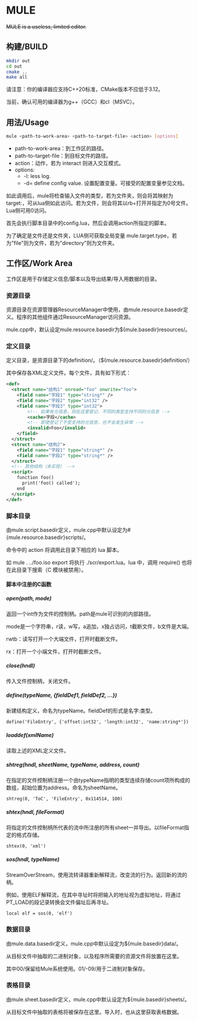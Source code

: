 # MULE

~~MULE is a useless, limited editor.~~

## 构建/BUILD
```bash
mkdir out
cd out
cmake ..
make all
```

请注意：你的编译器应支持C++20标准，CMake版本不应低于3.12。

当前，确认可用的编译器为g++（GCC）和cl（MSVC）。

## 用法/Usage
```bash
mule <path-to-work-area> <path-to-target-file> <action> [options]
```

* path-to-work-area：到工作区的路径。
* path-to-target-file：到目标文件的路径。
* action：动作，若为 interact 则进入交互模式。
* options:
  * -l: less log.
  * -d<key>=<value> define config value. 设置配置变量。可接受的配置变量参见文档。

如此调用后，mule将检查输入文件的类型，若为文件夹，则会将其映射为target:，可从lua侧如此访问。若为文件，则会将其以rb+打开并指定为0号文件。Lua侧可用0访问。

首先会执行脚本目录中的config.lua，然后会调用action所指定的脚本。

为了确定是文件还是文件夹，LUA侧可获取全局变量 mule.target.type，若为"file"则为文件，若为"directory"则为文件夹。

## 工作区/Work Area
工作区是用于存储定义信息/脚本以及导出结果/导入用数据的目录。

### 资源目录
资源目录在资源管理器ResourceManager中使用，由mule.resource.basedir定义。程序的其他组件通过ResourceManager访问资源。

mule.cpp中，默认设定mule.resource.basedir为${mule.basedir}resources/。

### 定义目录
定义目录，是资源目录下的definition/。（${mule.resource.basedir}definition/）

其中保存各XML定义文件。每个文件，具有如下形式：
```xml
<def>
  <struct name="结构1" onread="foo" onwrite="foo">
    <field name="字段1" type="string*" />
    <field name="字段2" type="int32" />
    <field name="字段3" type="int32">
        <!-- 如果有元信息，则在这里登记，不同的类型支持不同的元信息 -->
        <cache>字段</cache>
        <!-- 即使登记了不受支持的元信息，也不会发生异常 -->
        <invalid>Foo</invalid>
    </field>
  </struct>
  <struct name="结构2">
    <field name="字段1" type="string*" />
    <field name="字段2" type="string*" />
  </struct>
  <!-- 其他结构（未实现） -->
  <script>
    function foo()
      print('foo() called');
    end
  </script>
</def>
```

### 脚本目录
由mule.script.basedir定义，mule.cpp中默认设定为#{mule.resource.basedir}scripts/。

命令中的 action 将调用此目录下相应的 lua 脚本。

如 mule . ../foo.iso export 将执行 ./scr/export.lua。lua 中，调用 require() 也将在此目录下搜索（C 模块被禁用）。

#### 脚本中注册的C函数
##### open(path, mode)
返回一个int作为文件的控制柄。path是mule可识别的内部路径。

mode是一个字符串，r读，w写，a追加，x独占访问，t截断文件，b文件是大端。

rwtb：读写打开一个大端文件，打开时截断文件。

rx：打开一个小端文件，打开时截断文件。

##### close(hndl)
传入文件控制柄，关闭文件。

##### define(typeName, {fieldDef1, fieldDef2, ...})
新建结构定义，命名为typeName。fieldDef的形式是名字:类型。

```define('FileEntry', {'offset:int32', 'length:int32', 'name:string*'})```

##### loaddef(xmlName)
读取上述的XML定义文件。

##### shtreg(hndl, sheetName, typeName, address, count)
在指定的文件控制柄注册一个由typeName指明的类型连续存储count项所构成的数组，起始位置为address。命名为sheetName。

```shtreg(0, 'ToC', 'FileEntry', 0x114514, 100)```

##### shtex(hndl, fileFormat)
将指定的文件控制柄所代表的流中所注册的所有sheet一并导出。以fileFormat指定的格式存储。

```shtex(0, 'xml')```

##### sos(hndl, typeName)
StreamOverStream，使用流转译器重新解释流，改变流的行为。返回新的流的柄。

例如，使用ELF解释流，在其中寻址时将把输入的地址视为虚拟地址，将通过PT_LOAD的段记录转换会文件偏址后再寻址。

```local elf = sos(0, 'elf')```

### 数据目录
由mule.data.basedir定义，mule.cpp中默认设定为${mule.basedir}data/。

从目标文件中抽取的二进制对象，以及程序所需要的资源文件将放置在这里。

其中00/保留给Mule系统使用。01/-09/用于二进制对象保存。

### 表格目录
由mule.sheet.basedir定义，mule.cpp中默认设定为${mule.basedir}sheets/。

从目标文件中抽取的表格将被保存在这里。导入时，也从这里获取表格数据。
